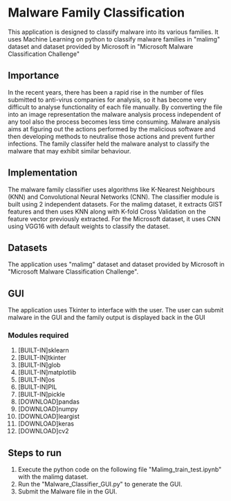 # Malware Family Classification
This application is designed to classify malware into its various families. It uses Machine Learning on python to classify malware families in "malimg" dataset and dataset provided by Microsoft in "Microsoft Malware Classification Challenge"

## Importance
In the recent years, there has been a rapid rise in the number of files submitted to anti-virus companies for analysis, so it has become very difficult to analyse functionality of each file manually. By converting the file into an image representation the malware analysis process independent of any tool also the process becomes less time consuming. Malware  analysis  aims  at  figuring  out  the  actions  performed  by  the  malicious  software and then developing methods to neutralise those actions and prevent further infections. The family classifer held the malware analyst to classify the malware that may exhibit similar behaviour.

## Implementation
The malware family classifier uses algorithms like K-Nearest Neighbours (KNN) and Convolutional Neural Networks (CNN). The classifier module is built using 2 independent datasets. 
For the malimg dataset, it extracts GIST features and then uses KNN along with K-fold Cross Validation on the feature vector previously extracted.
For the Microsoft dataset, it uses CNN using VGG16 with default weights to classify the dataset.

## Datasets
The application uses "malimg" dataset and dataset provided by Microsoft in "Microsoft Malware Classification Challenge".

## GUI
The application uses Tkinter to interface with the user. The user can submit malware in the GUI and the family output is displayed back in the GUI

### Modules required
1.  [BUILT-IN]sklearn
2.  [BUILT-IN]tkinter
3.  [BUILT-IN]glob
4.  [BUILT-IN]matplotlib
5.  [BUILT-IN]os
6.  [BUILT-IN]PIL
7.  [BUILT-IN]pickle
8.  [DOWNLOAD]pandas
9.  [DOWNLOAD]numpy
10. [DOWNLOAD]leargist
11. [DOWNLOAD]keras
12. [DOWNLOAD]cv2

## Steps to run
1.  Execute the python code on the following file "Malimg_train_test.ipynb" with the malimg dataset.
2.  Run the "Malware_Classifier_GUI.py" to generate the GUI.
3.  Submit the Malware file in the GUI.
